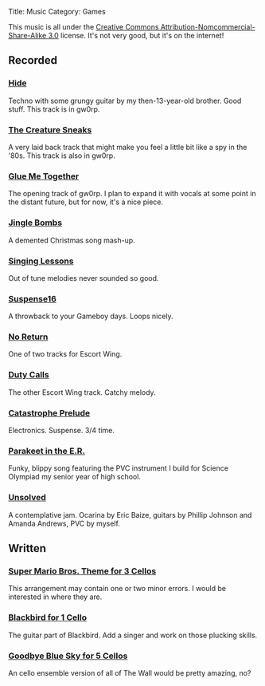 Title: Music
Category: Games

This music is all under the [Creative Commons
Attribution-Nomcommercial-Share-Alike
3.0](http://creativecommons.org/licenses/by-nc-sa/3.0/us/) license. It's not
very good, but it's on the internet!

Recorded
--------

### [Hide](http://dl.getdropbox.com/u/360865/music/Hide.mp3)
Techno with some grungy guitar by my then-13-year-old brother. Good stuff. This track is in gw0rp.

### [The Creature Sneaks](http://dl.getdropbox.com/u/360865/music/The%20Creature%20Sneaks.mp3)
A very laid back track that might make you feel a little bit like a spy in the '80s. This track is also in gw0rp.

### [Glue Me Together](http://dl.getdropbox.com/u/360865/music/Glue%20Me%20Together.mp3)
The opening track of gw0rp. I plan to expand it with vocals at some point in the distant future, but for now, it's a nice piece.

### [Jingle Bombs](http://dl.getdropbox.com/u/360865/music/Jingle%20Bombs.mp3)
A demented Christmas song mash-up.

### [Singing Lessons](http://dl.getdropbox.com/u/360865/Singing%20Lessons.mp3)
Out of tune melodies never sounded so good.

### [Suspense16](http://dl.getdropbox.com/u/360865/music/Suspense16.mp3)
A throwback to your Gameboy days. Loops nicely.

### [No Return](http://dl.getdropbox.com/u/360865/music/No%20Return.mp3)
One of two tracks for Escort Wing.

### [Duty Calls](http://dl.getdropbox.com/u/360865/music/Duty%20Calls%20%28w_%20guitar%29.mp3)
The other Escort Wing track. Catchy melody.

### [Catastrophe Prelude](http://dl.getdropbox.com/u/360865/music/Catastrophe%20Prelude.mp3)
Electronics. Suspense. 3/4 time.

### [Parakeet in the E.R.](http://dl.getdropbox.com/u/360865/Parakeet%20in%20the%20E.R..mp3)
Funky, blippy song featuring the PVC instrument I build for Science Olympiad my senior year of high school.

### [Unsolved](http://dl.getdropbox.com/u/360865/Unsolved.mp3)
A contemplative jam. Ocarina by Eric Baize, guitars by Phillip Johnson and Amanda Andrews, PVC by myself.

Written
-------

### [Super Mario Bros. Theme for 3 Cellos](http://filer.case.edu/srj15/music2/SuperMarioBrosCello.zip)
This arrangement may contain one or two minor errors. I would be interested in where they are.

### [Blackbird for 1 Cello](http://filer.case.edu/srj15/music2/Blackbird.pdf)
The guitar part of Blackbird. Add a singer and work on those plucking skills.

### [Goodbye Blue Sky for 5 Cellos](http://filer.case.edu/srj15/music2/GoodbyeBlueSky.pdf)
An cello ensemble version of all of The Wall would be pretty amazing, no?


